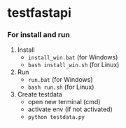 # testfastapi

### For install and run
1. Install
   - ```install_win.bat``` (for Windows)
   - ```bash install_win.sh``` (for Linux)
2. Run
   - ```run.bat``` (for Windows)
   - ```bash run.sh``` (for Linux)
3. Create testdata
   - open new terminal (cmd)
   - activate env (if not activated)
   - ```python testdata.py```

